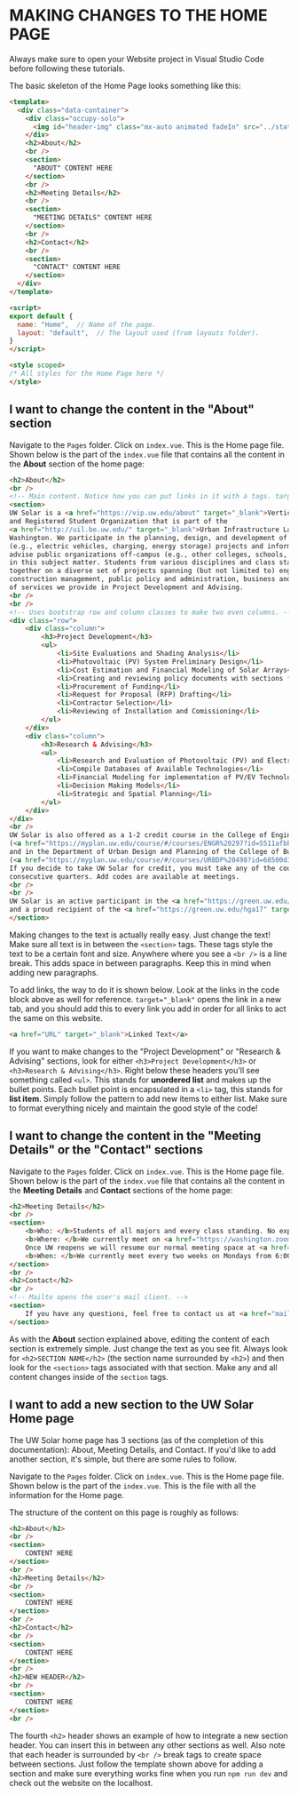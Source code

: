 # MAKING CHANGES TO THE HOME PAGE

Always make sure to open your Website project in Visual Studio Code before following these tutorials.

The basic skeleton of the Home Page looks something like this:

```html
<template>
  <div class="data-container">
    <div class="occupy-solo">
      <img id="header-img" class="mx-auto animated fadeIn" src="../static/uwsolar.png" alt="UW Solar Logo" title="UW Solar Logo">
    </div>
    <h2>About</h2>
    <br />
    <section>
      "ABOUT" CONTENT HERE
    </section>
    <br />
    <h2>Meeting Details</h2>
    <br />
    <section>
      "MEETING DETAILS" CONTENT HERE
    </section>
    <br />
    <h2>Contact</h2>
    <br />
    <section>
      "CONTACT" CONTENT HERE
    </section>
  </div>
</template>

<script>
export default {
  name: "Home",  // Name of the page.
  layout: "default",  // The layout used (from layouts folder).
}
</script>

<style scoped>
/* All styles for the Home Page here */
</style>
```

## I want to change the content in the "About" section

Navigate to the `Pages` folder. Click on `index.vue`. This is the Home page file. Shown below is the part of the `index.vue` file that contains all the content in the **About** section of the home page:

```html
<h2>About</h2>
<br />
<!-- Main content. Notice how you can put links in it with a tags. target="_blank" opens in new tab. -->
<section>
UW Solar is a <a href="https://vip.uw.edu/about" target="_blank">Vertically Integrated Project</a>
and Registered Student Organization that is part of the
<a href="http://uil.be.uw.edu/" target="_blank">Urban Infrastructure Lab</a> at the University of
Washington. We participate in the planning, design, and development of solar and related electrification 
(e.g., electric vehicles, charging, energy storage) projects and information systems on campus, and 
advise public organizations off-campus (e.g., other colleges, schools, and large public organizations) 
in this subject matter. Students from various disciplines and class standings (Freshman to PhD) work 
together on a diverse set of projects spanning (but not limited to) engineering, architecture, 
construction management, public policy and administration, business and urban planning. Below is a list
of services we provide in Project Development and Advising.
<br />
<br />
<!-- Uses bootstrap row and column classes to make two even columns. -->
<div class="row">
    <div class="column">
        <h3>Project Development</h3>
        <ul>
            <li>Site Evaluations and Shading Analysis</li>
            <li>Photovoltaic (PV) System Preliminary Design</li>
            <li>Cost Estimation and Financial Modeling of Solar Arrays</li>
            <li>Creating and reviewing policy documents with sections for Industry Trends, Federal Regulations, State Law, City Code and UW Policy</li>
            <li>Procurement of Funding</li>
            <li>Request for Proposal (RFP) Drafting</li>
            <li>Contractor Selection</li>
            <li>Reviewing of Installation and Comissioning</li>
        </ul>
    </div>
    <div class="column">
        <h3>Research & Advising</h3>
        <ul>
            <li>Research and Evaluation of Photovoltaic (PV) and Electrical Vehicle (EV) Technologies</li>
            <li>Compile Databases of Available Technologies</li>
            <li>Financial Modeling for implementation of PV/EV Technologies</li>
            <li>Decision Making Models</li>
            <li>Strategic and Spatial Planning</li>
        </ul>
    </div>
</div>
<br />
UW Solar is also offered as a 1-2 credit course in the College of Engineering
(<a href="https://myplan.uw.edu/course/#/courses/ENGR%20297?id=5511afbb-18e5-4b6c-940f-95b14f046817&states=N4Ig7gDgziBcLADrgJYDsAmB7MAJApigOYAWALsrAIxUCsAbADTJjrZgAKWUKZKWaSgCYAHAAYAviAlA" target="_blank">ENGR 297/497</a>)
and in the Department of Urban Design and Planning of the College of Built Environments
(<a href="https://myplan.uw.edu/course/#/courses/URBDP%20498?id=68500d39-af14-4837-ad0e-d20fd202f96c&states=N4Ig7gDgziBcLADrgJYDsAmB7MAJApigOYAWALsrAIxUCcA7ADTJjrZgAKWUKZKWaSgAYAviBFA" target="_blank">URBDP 498/598</a>).
If you decide to take UW Solar for credit, you must take any of the courses listed for two
consecutive quarters. Add codes are available at meetings.
<br />
<br />
UW Solar is an active participant in the <a href="https://green.uw.edu/sustainability-plan" target="_blank">UW Sustainability Action Plan</a>,
and a proud recipient of the <a href="https://green.uw.edu/hga17" target="_blank">Husky Green Award</a>.
</section>
```

Making changes to the text is actually really easy. Just change the text! Make sure all text is in between the `<section>` tags. These tags style the text to be a certain font and size. Anywhere where you see a `<br />` is a line break. This adds space in between paragraphs. Keep this in mind when adding new paragraphs.

To add links, the way to do it is shown below. Look at the links in the code block above as well for reference. `target="_blank"` opens the link in a new tab, and you should add this to every link you add in order for all links to act the same on this website.

```html
<a href="URL" target="_blank">Linked Text</a>
```

If you want to make changes to the "Project Development" or "Research & Advising" sections, look for either `<h3>Project Development</h3>` or `<h3>Research & Advising</h3>`. Right below these headers you'll see something called `<ul>`. This stands for **unordered list** and makes up the bullet points. Each bullet point is encapsulated in a `<li>` tag, this stands for **list item**. Simply follow the pattern to add new items to either list. Make sure to format everything nicely and maintain the good style of the code!

## I want to change the content in the "Meeting Details" or the "Contact" sections

Navigate to the `Pages` folder. Click on `index.vue`. This is the Home page file. Shown below is the part of the `index.vue` file that contains all the content in the **Meeting Details** and **Contact** sections of the home page:

```html
<h2>Meeting Details</h2>
<br />
<section>
    <b>Who: </b>Students of all majors and every class standing. No experience or application is necessary.<br />
    <b>Where: </b>We currently meet on <a href="https://washington.zoom.us/j/99108117155" target="_blank">Zoom Meetings</a>.
    Once UW reopens we will resume our normal meeting space at <a href="http://be.uw.edu/spaces/facilities/gould-hall/" target="_blank">Gould Hall</a> room <b>012C</b>.<br />        
    <b>When: </b>We currently meet every two weeks on Mondays from 6:00 - 8:00 pm. Once UW reopens we will resume our normal meeting times of Mondays and Wednesdays from 6:00 - 8:00 pm.<br />
</section>
<br />
<h2>Contact</h2>
<br />
<!-- Mailto opens the user's mail client. -->
<section>
    If you have any questions, feel free to contact us at <a href="mailto:solaruw@uw.edu">solaruw@uw.edu</a>
</section>
```

As with the **About** section explained above, editing the content of each section is extremely simple. Just change the text as you see fit. Always look for `<h2>SECTION NAME</h2>` (the section name surrounded by `<h2>`) and then look for the `<section>` tags associated with that section. Make any and all content changes inside of the `section` tags.

## I want to add a new section to the UW Solar Home page

The UW Solar home page has 3 sections (as of the completion of this documentation): About, Meeting Details, and Contact. If you'd like to add another section, it's simple, but there are some rules to follow.

Navigate to the `Pages` folder. Click on `index.vue`. This is the Home page file. Shown below is the part of the `index.vue`. This is the file with all the information for the Home page.

The structure of the content on this page is roughly as follows:

```html
<h2>About</h2>
<br />
<section>
    CONTENT HERE
</section>
<br />
<h2>Meeting Details</h2>
<br />
<section>
    CONTENT HERE
</section>
<br />
<h2>Contact</h2>
<br />
<section>
    CONTENT HERE
</section>
<br />
<h2>NEW HEADER</h2>
<br />
<section>
    CONTENT HERE
</section>
<br />
```

The fourth `<h2>` header shows an example of how to integrate a new section header. You can insert this in between any other sections as well. Also note that each header is surrounded by `<br />` break tags to create space between sections. Just follow the template shown above for adding a section and make sure everything works fine when you run `npm run dev` and check out the website on the localhost.